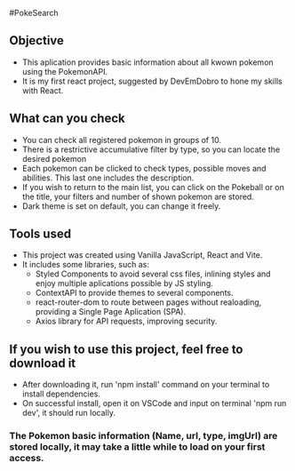 #PokeSearch

## Objective
- This aplication provides basic information about all kwown pokemon using the PokemonAPI.
- It is my first react project, suggested by DevEmDobro to hone my skills with React.

## What can you check
- You can check all registered pokemon in groups of 10.
- There is a restrictive accumulative filter by type, so you can locate the desired pokemon
- Each pokemon can be clicked to check types, possible moves and abilities. This last one includes the description.
- If you wish to return to the main list, you can click on the Pokeball or on the title, your filters and number of shown pokemon are stored.
- Dark theme is set on default, you can change it freely. 

## Tools used
- This project was created using Vanilla JavaScript, React and Vite.
- It includes some libraries, such as:
  - Styled Components to avoid several css files, inlining styles and enjoy multiple aplications possible by JS styling.
  - ContextAPI to provide themes to several components.
  - react-router-dom to route between pages without realoading, providing a Single Page Aplication (SPA).
  - Axios library for API requests, improving security. 
  
## If you wish to use this project, feel free to download it
- After downloading it, run 'npm install' command on your terminal to install dependencies.
- On successful install, open it on VSCode and input on terminal 'npm run dev', it should run locally.

### The Pokemon basic information (Name, url, type, imgUrl) are stored locally, it may take a little while to load on your first access.
